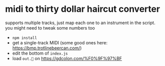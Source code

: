 # midi to thirty dollar haircut converter

supports multiple tracks, just map each one to an instrument in the script. you might need to tweak some numbers too

- `npm install`
- get a single-track MIDI (some good ones here: <https://bmp.trotlinebeercan.com/>)
- edit the bottom of `index.js`
- load `out.🗿` on https://gdcolon.com/%F0%9F%97%BF

